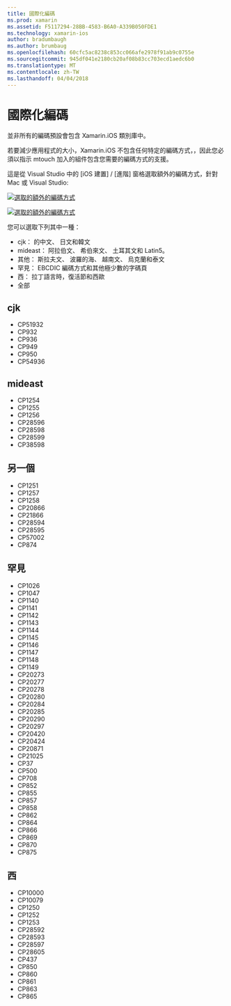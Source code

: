 ```yaml
---
title: 國際化編碼
ms.prod: xamarin
ms.assetid: F5117294-28BB-4583-B6A0-A339B050FDE1
ms.technology: xamarin-ios
author: bradumbaugh
ms.author: brumbaug
ms.openlocfilehash: 60cfc5ac8238c853cc066afe2978f91ab9c0755e
ms.sourcegitcommit: 945df041e2180cb20af08b83cc703ecd1aedc6b0
ms.translationtype: MT
ms.contentlocale: zh-TW
ms.lasthandoff: 04/04/2018
---
```

# <a name="internationalization-encodings"></a>國際化編碼

並非所有的編碼預設會包含 Xamarin.iOS 類別庫中。

若要減少應用程式的大小，Xamarin.iOS 不包含任何特定的編碼方式，，因此您必須以指示 mtouch 加入的組件包含您需要的編碼方式的支援。

這是從 Visual Studio 中的 [iOS 建置] / [進階] 窗格選取額外的編碼方式，針對 Mac 或 Visual Studio:

 [![](encodings-images/00.png "選取的額外的編碼方式")](encodings-images/00.png#lightbox)

 [![](encodings-images/00a.png "選取的額外的編碼方式")](encodings-images/00a.png#lightbox)

您可以選取下列其中一種：

-  cjk： 的中文、 日文和韓文
-  mideast： 阿拉伯文、 希伯來文、 土耳其文和 Latin5。
-  其他： 斯拉夫文、 波羅的海、 越南文、 烏克蘭和泰文
-  罕見： EBCDIC 編碼方式和其他極少數的字碼頁
-  西： 拉丁語言時，復活節和西歐
-  全部


 <a name="cjk" />


## <a name="cjk"></a>cjk

-  CP51932
-  CP932
-  CP936
-  CP949
-  CP950
-  CP54936


 <a name="mideast" />


## <a name="mideast"></a>mideast

-  CP1254
-  CP1255
-  CP1256
-  CP28596
-  CP28598
-  CP28599
-  CP38598


 <a name="other" />


## <a name="other"></a>另一個

-  CP1251
-  CP1257
-  CP1258
-  CP20866
-  CP21866
-  CP28594
-  CP28595
-  CP57002
-  CP874


 <a name="rare" />


## <a name="rare"></a>罕見

-  CP1026
-  CP1047
-  CP1140
-  CP1141
-  CP1142
-  CP1143
-  CP1144
-  CP1145
-  CP1146
-  CP1147
-  CP1148
-  CP1149
-  CP20273
-  CP20277
-  CP20278
-  CP20280
-  CP20284
-  CP20285
-  CP20290
-  CP20297
-  CP20420
-  CP20424
-  CP20871
-  CP21025
-  CP37
-  CP500
-  CP708
-  CP852
-  CP855
-  CP857
-  CP858
-  CP862
-  CP864
-  CP866
-  CP869
-  CP870
-  CP875


 <a name="west" />


## <a name="west"></a>西

-  CP10000
-  CP10079
-  CP1250
-  CP1252
-  CP1253
-  CP28592
-  CP28593
-  CP28597
-  CP28605
-  CP437
-  CP850
-  CP860
-  CP861
-  CP863
-  CP865

